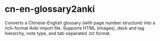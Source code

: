 # cn-en-glossary2anki
Converts a Chinese-English glossary (with page number structure) into a rich-format Anki import file. Supports HTML (images), deck and tag hierarchy, note type, and tab-separated .txt format.
